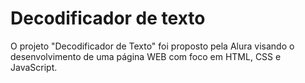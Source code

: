 # Decodificador de texto
O projeto "Decodificador de Texto" foi proposto pela Alura visando o desenvolvimento de uma página WEB com foco em HTML, CSS e JavaScript.
